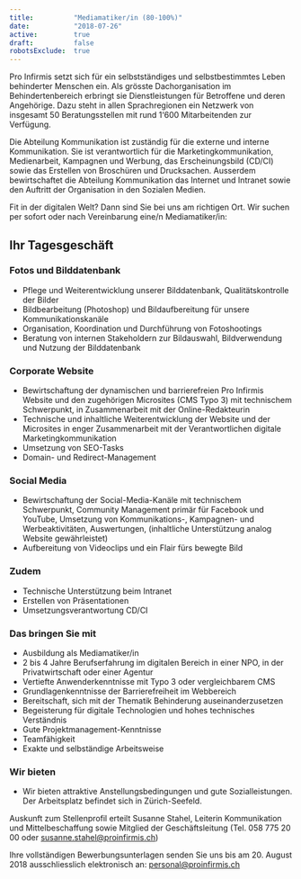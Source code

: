 ```yaml
---
title:          "Mediamatiker/in (80-100%)"
date:           "2018-07-26"
active:         true
draft:          false
robotsExclude:  true
---
```

Pro Infirmis setzt sich für ein selbstständiges und selbstbestimmtes Leben behinderter Menschen ein. Als grösste Dachorganisation im Behindertenbereich erbringt sie Dienstleistungen für Betroffene und deren Angehörige. Dazu steht in allen Sprachregionen ein Netzwerk von insgesamt 50 Beratungsstellen mit rund 1‘600 Mitarbeitenden zur Verfügung.

Die Abteilung Kommunikation ist zuständig für die externe und interne Kommunikation. Sie ist verantwortlich für die Marketingkommunikation, Medienarbeit, Kampagnen und Werbung, das Erscheinungsbild (CD/CI) sowie das Erstellen von Broschüren und Drucksachen. Ausserdem bewirtschaftet die Abteilung Kommunikation das Internet und Intranet sowie den Auftritt der Organisation in den Sozialen Medien.

Fit in der digitalen Welt? Dann sind Sie bei uns am richtigen Ort. Wir suchen per sofort oder nach Vereinbarung eine/n Mediamatiker/in:

## Ihr Tagesgeschäft

### Fotos und Bilddatenbank

* Pflege und Weiterentwicklung unserer Bilddatenbank, Qualitätskontrolle der Bilder
* Bildbearbeitung (Photoshop) und Bildaufbereitung für unsere Kommunikationskanäle
* Organisation, Koordination und Durchführung von Fotoshootings
* Beratung von internen Stakeholdern zur Bildauswahl, Bildverwendung und Nutzung der Bilddatenbank

### Corporate Website

* Bewirtschaftung der dynamischen und barrierefreien Pro Infirmis Website und den zugehörigen Microsites (CMS Typo 3) mit technischem Schwerpunkt, in Zusammenarbeit mit der Online-Redakteurin
* Technische und inhaltliche Weiterentwicklung der Website und der Microsites in enger Zusammenarbeit mit der Verantwortlichen digitale Marketingkommunikation
* Umsetzung von SEO-Tasks
* Domain- und Redirect-Management

### Social Media

* Bewirtschaftung der Social-Media-Kanäle mit technischem Schwerpunkt, Community Management primär für Facebook und YouTube, Umsetzung von Kommunikations-, Kampagnen- und Werbeaktivitäten, Auswertungen, (inhaltliche Unterstützung analog Website gewährleistet)
* Aufbereitung von Videoclips und ein Flair fürs bewegte Bild

### Zudem

* Technische Unterstützung beim Intranet
* Erstellen von Präsentationen
* Umsetzungsverantwortung CD/CI

### Das bringen Sie mit

* Ausbildung als Mediamatiker/in
* 2 bis 4 Jahre Berufserfahrung im digitalen Bereich in einer NPO, in der Privatwirtschaft oder einer Agentur
* Vertiefte Anwenderkenntnisse mit Typo 3 oder vergleichbarem CMS
* Grundlagenkenntnisse der Barrierefreiheit im Webbereich
* Bereitschaft, sich mit der Thematik Behinderung auseinanderzusetzen
* Begeisterung für digitale Technologien und hohes technisches Verständnis
* Gute Projektmanagement-Kenntnisse
* Teamfähigkeit
* Exakte und selbständige Arbeitsweise

### Wir bieten

* Wir bieten attraktive Anstellungsbedingungen und gute Sozialleistungen. Der Arbeitsplatz befindet sich in Zürich-Seefeld.

Auskunft zum Stellenprofil erteilt Susanne Stahel, Leiterin Kommunikation und Mittelbeschaffung sowie Mitglied der Geschäftsleitung (Tel. 058 775 20 00 oder susanne.stahel@proinfirmis.ch)

Ihre vollständigen Bewerbungsunterlagen senden Sie uns bis am 20. August 2018 ausschliesslich elektronisch an: personal@proinfirmis.ch